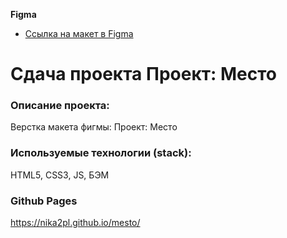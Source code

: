 **Figma**

* [Ссылка на макет в Figma](https://www.figma.com/file/2cn9N9jSkmxD84oJik7xL7/JavaScript.-Sprint-4?node-id=0%3A1)


# Сдача проекта Проект: Место

### Описание проекта:
Верстка макета фигмы: Проект: Место

### Используемые технологии (stack):
HTML5, CSS3, JS, БЭМ

### Github Pages
https://nika2pl.github.io/mesto/